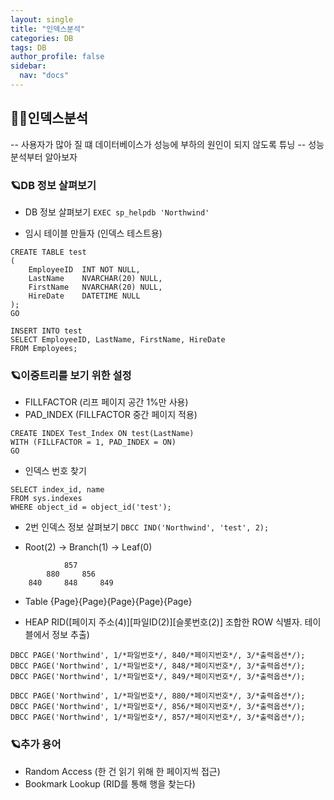 ```yaml
---
layout: single
title: "인덱스분석"
categories: DB
tags: DB
author_profile: false
sidebar:
  nav: "docs"
---
```


## 🙇‍♀️인덱스분석


-- 사용자가 많아 질 떄 데이터베이스가 성능에 부하의 원인이 되지 않도록 튜닝
-- 성능 분석부터 알아보자


### 🪐DB 정보 살펴보기


* DB 정보 살펴보기
`EXEC sp_helpdb 'Northwind'`

* 임시 테이블 만들자 (인덱스 테스트용)
```
CREATE TABLE test
(
	EmployeeID	INT NOT NULL,
	LastName	NVARCHAR(20) NULL,
	FirstName	NVARCHAR(20) NULL,
	HireDate	DATETIME NULL
);
GO

INSERT INTO test
SELECT EmployeeID, LastName, FirstName, HireDate
FROM Employees;
```

### 🪐이중트리를 보기 위한 설정
* FILLFACTOR (리프 페이지 공간 1%만 사용)
* PAD_INDEX (FILLFACTOR 중간 페이지 적용)
```
CREATE INDEX Test_Index ON test(LastName)
WITH (FILLFACTOR = 1, PAD_INDEX = ON)
GO
```

* 인덱스 번호 찾기
```
SELECT index_id, name
FROM sys.indexes
WHERE object_id = object_id('test');
```

* 2번 인덱스 정보 살펴보기
`DBCC IND('Northwind', 'test', 2);`

* Root(2) -> Branch(1) -> Leaf(0)
```
			857
		880		856
	840		848		849
```

* Table {Page}{Page}{Page}{Page}{Page}

* HEAP RID([페이지 주소(4)][파일ID(2)][슬롯번호(2)] 조합한 ROW 식별자. 테이블에서 정보 추출)
```
DBCC PAGE('Northwind', 1/*파일번호*/, 840/*페이지번호*/, 3/*출력옵션*/);
DBCC PAGE('Northwind', 1/*파일번호*/, 848/*페이지번호*/, 3/*출력옵션*/);
DBCC PAGE('Northwind', 1/*파일번호*/, 849/*페이지번호*/, 3/*출력옵션*/);

DBCC PAGE('Northwind', 1/*파일번호*/, 880/*페이지번호*/, 3/*출력옵션*/);
DBCC PAGE('Northwind', 1/*파일번호*/, 856/*페이지번호*/, 3/*출력옵션*/);
DBCC PAGE('Northwind', 1/*파일번호*/, 857/*페이지번호*/, 3/*출력옵션*/);
```

### 🪐추가 용어
* Random Access (한 건 읽기 위해 한 페이지씩 접근)
* Bookmark Lookup (RID를 통해 행을 찾는다)



